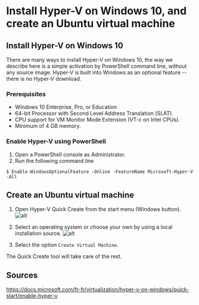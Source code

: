 # Install Hyper-V on Windows 10, and create an Ubuntu virtual machine

## Install Hyper-V on Windows 10
There are many ways to install Hyper-V on Windows 10, the way we describe here is a simple activation by PowerShell command line, without any source image.
Hyper-V is built into Windows as an optional feature -- there is no Hyper-V download.

### Prerequisites
   * Windows 10 Enterprise, Pro, or Education
   * 64-bit Processor with Second Level Address Translation (SLAT).
   * CPU support for VM Monitor Mode Extension (VT-c on Intel CPUs).
   * Minimum of 4 GB memory.

### Enable Hyper-V using PowerShell
1. Open a PowerShell console as Administrator.
2. Run the following command line
```
$ Enable-WindowsOptionalFeature -Online -FeatureName Microsoft-Hyper-V -All
```

## Create an Ubuntu virtual machine
1. Open Hyper-V Quick Create from the start menu (Windows button).
   ![alt](https://docs.microsoft.com/en-us/virtualization/hyper-v-on-windows/quick-start/media/quick-create-start-menu.png)
   
2. Select an operating system or choose your own by using a local installation source.
   ![alt](https://docs.microsoft.com/en-us/virtualization/hyper-v-on-windows/quick-start/media/vmgallery.png)

3. Select the option `Create Virtual Machine`.
   
The Quick Create tool will take care of the rest.


## Sources
https://docs.microsoft.com/fr-fr/virtualization/hyper-v-on-windows/quick-start/enable-hyper-v